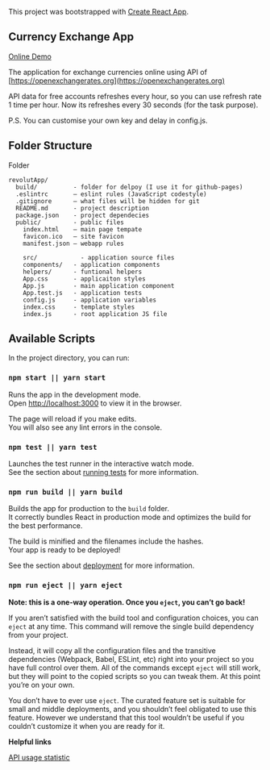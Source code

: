 This project was bootstrapped with [Create React App](https://github.com/facebookincubator/create-react-app).

## Currency Exchange App

[Online Demo](https://ckomop0x.github.io/CurrencyExchangeApplication) 

The application for exchange currencies online using API of [https://openexchangerates.org](https://openexchangerates.org)

API data for free accounts refreshes every hour, so you can use refresh rate 1 time per hour. Now its refreshes every 30 seconds (for the task purpose).
   
P.S. You can customise your own key and delay in config.js.

## Folder Structure

Folder 

```
revolutApp/
  build/          - folder for delpoy (I use it for github-pages)
  .eslintrc       – eslint rules (JavaScript codestyle)
  .gitignore      – what files will be hidden for git
  README.md       - project description
  package.json    - project dependecies
  public/         - public files
    index.html    – main page tempate
    favicon.ico   – site favicon
    manifest.json – webapp rules
    
	src/            - application source files
    components/   - application components      
    helpers/      - funtional helpers
    App.css       - applicaiton styles
    App.js        - main application component
    App.test.js   - application tests
    config.js     - application variables
    index.css     - template styles
    index.js      - root application JS file
```

## Available Scripts

In the project directory, you can run:

### `npm start || yarn start`

Runs the app in the development mode.<br>
Open [http://localhost:3000](http://localhost:3000) to view it in the browser.

The page will reload if you make edits.<br>
You will also see any lint errors in the console.

### `npm test || yarn test`

Launches the test runner in the interactive watch mode.<br>
See the section about [running tests](#running-tests) for more information.

### `npm run build || yarn build`

Builds the app for production to the `build` folder.<br>
It correctly bundles React in production mode and optimizes the build for the best performance.

The build is minified and the filenames include the hashes.<br>
Your app is ready to be deployed!

See the section about [deployment](#deployment) for more information.

### `npm run eject || yarn eject`

**Note: this is a one-way operation. Once you `eject`, you can’t go back!**

If you aren’t satisfied with the build tool and configuration choices, you can `eject` at any time. This command will remove the single build dependency from your project.

Instead, it will copy all the configuration files and the transitive dependencies (Webpack, Babel, ESLint, etc) right into your project so you have full control over them. All of the commands except `eject` will still work, but they will point to the copied scripts so you can tweak them. At this point you’re on your own.

You don’t have to ever use `eject`. The curated feature set is suitable for small and middle deployments, and you shouldn’t feel obligated to use this feature. However we understand that this tool wouldn’t be useful if you couldn’t customize it when you are ready for it.

**Helpful links**

[API usage statistic](https://openexchangerates.org/account/usage)
